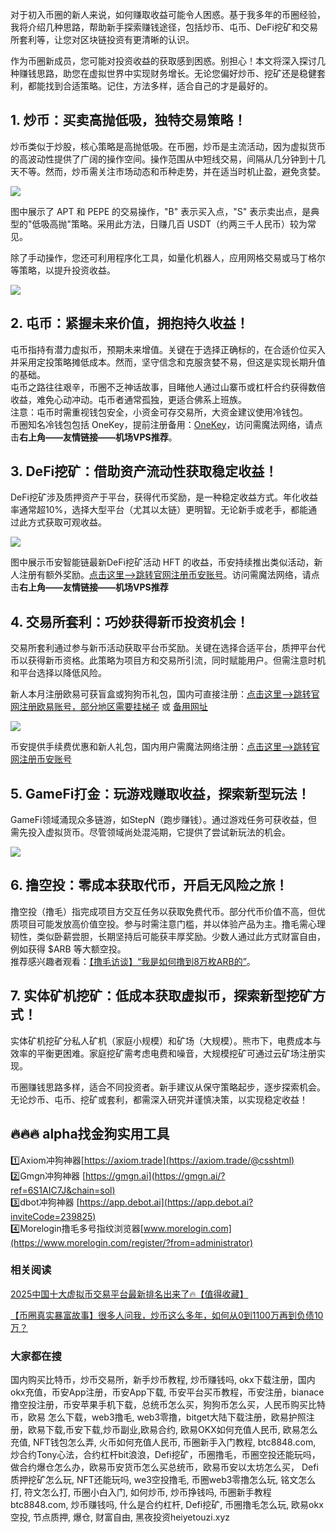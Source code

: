 对于初入币圈的新人来说，如何赚取收益可能令人困惑。基于我多年的币圈经验，我将介绍几种思路，帮助新手探索赚钱途径，包括炒币、屯币、DeFi挖矿和交易所套利等，让您对区块链投资有更清晰的认识。

作为币圈新成员，您可能对投资收益的获取感到困惑。别担心！本文将深入探讨几种赚钱思路，助您在虚拟世界中实现财务增长。无论您偏好炒币、挖矿还是稳健套利，都能找到合适策略。记住，方法多样，适合自己的才是最好的。

## 1. 炒币：买卖高抛低吸，独特交易策略！
炒币类似于炒股，核心策略是高抛低吸。在币圈，炒币是主流活动，因为虚拟货币的高波动性提供了广阔的操作空间。操作范围从中短线交易，间隔从几分钟到十几天不等。然而，炒币需关注市场动态和币种走势，并在适当时机止盈，避免贪婪。

![](https://ac63e02.webp.li/biquanjiaoyi.png)

图中展示了 APT 和 PEPE 的交易操作，"B" 表示买入点，"S" 表示卖出点，是典型的"低吸高抛"策略。采用此方法，日赚几百 USDT（约两三千人民币）较为常见。

除了手动操作，您还可利用程序化工具，如量化机器人，应用网格交易或马丁格尔等策略，以提升投资收益。

![](https://ac63e02.webp.li/program-trade.gif)

## 2. 屯币：紧握未来价值，拥抱持久收益！
屯币指持有潜力虚拟币，预期未来增值。关键在于选择正确标的，在合适价位买入并采用定投策略摊低成本。然而，坚守信念和克服贪婪不易，但这是实现长期升值的基础。  
屯币之路往往艰辛，币圈不乏神话故事，目睹他人通过山寨币或杠杆合约获得数倍收益，难免心动冲动。屯币者通常孤独，更适合佛系上班族。  
注意：屯币时需重视钱包安全，小资金可存交易所，大资金建议使用冷钱包。  
币圈知名冷钱包包括 OneKey，提前注册备用：[OneKey](https://card.onekey.so/?i=CA6RMD)，访问需魔法网络，请点击**右上角——友情链接——机场VPS推荐**。

## 3. DeFi挖矿：借助资产流动性获取稳定收益！
DeFi挖矿涉及质押资产于平台，获得代币奖励，是一种稳定收益方式。年化收益率通常超10%，选择大型平台（尤其以太链）更明智。无论新手或老手，都能通过此方式获取可观收益。

![](https://ac63e02.webp.li/bnb-defi.png)

图中展示币安智能链最新DeFi挖矿活动 HFT 的收益，币安持续推出类似活动，新人注册有额外奖励。[点击这里-->跳转官网注册币安账号](https://accounts.binance.com/zh-CN/register?ref=36457687)。访问需魔法网络，请点击**右上角——友情链接——机场VPS推荐**

## 4. 交易所套利：巧妙获得新币投资机会！
交易所套利通过参与新币活动获取平台币奖励。关键在选择合适平台，质押平台代币以获得新币资格。此策略为项目方和交易所引流，同时赋能用户。但需注意时机和平台选择以降低风险。  

新人本月注册欧易可获盲盒或狗狗币礼包，国内可直接注册：[点击这里–>跳转官网注册欧易账号，部分地区需要挂梯子](https://www.okx.com/zh-hans/join/74873351) 或 [备用网址](https://www.chouyi.world/zh-hans/join/18639032)

[![](https://fe095ec.webp.li/top-10-exchanges-001.jpg)](https://www.chouyi.world/zh-hans/join/18639032)

币安提供手续费优惠和新人礼包，国内用户需魔法网络注册：[点击这里-->跳转官网注册币安账号](https://accounts.binance.com/zh-CN/register?ref=36457687)

## 5. GameFi打金：玩游戏赚取收益，探索新型玩法！
GameFi领域涌现众多链游，如StepN（跑步赚钱）。通过游戏任务可获收益，但需先投入虚拟货币。尽管领域尚处混沌期，它提供了尝试新玩法的机会。

![](https://ac63e02.webp.li/gamefi-stepN.gif)

## 6. 撸空投：零成本获取代币，开启无风险之旅！
撸空投（撸毛）指完成项目方交互任务以获取免费代币。部分代币价值不高，但优质项目可能发放高价值空投。参与时需注意门槛，并以体验产品为主。撸毛需心理韧性，类似卧薪尝胆，长期坚持后可能获丰厚奖励。少数人通过此方式财富自由，例如获得 $ARB 等大额空投。  
推荐感兴趣者观看：[【撸毛访谈】“我是如何撸到8万枚ARB的”](https://www.youtube.com/watch?reload=9&v=etCqRv0Mxoc)。

## 7. 实体矿机挖矿：低成本获取虚拟币，探索新型挖矿方式！
实体矿机挖矿分私人矿机（家庭小规模）和矿场（大规模）。熊市下，电费成本与效率的平衡更困难。家庭挖矿需考虑电费和噪音，大规模挖矿可通过云矿场注册实现。

币圈赚钱思路多样，适合不同投资者。新手建议从保守策略起步，逐步探索机会。无论炒币、屯币、挖矿或套利，都需深入研究并谨慎决策，以实现稳定收益！

## 🔥🔥🔥 alpha找金狗实用工具
1️⃣Axiom冲狗神器[https://axiom.trade](https://axiom.trade/@csshtml)  
2️⃣Gmgn冲狗神器 [https://gmgn.ai](https://gmgn.ai/?ref=6S1AIC7J&chain=sol)  
3️⃣dbot冲狗神器 [https://app.debot.ai](https://app.debot.ai?inviteCode=239825)  
4️⃣Morelogin撸毛多号指纹浏览器[www.morelogin.com](https://www.morelogin.com/register/?from=administrator)  

### 相关阅读
[2025中国十大虚拟币交易平台最新排名出来了🔥【值得收藏】](https://btc8848.com/top-10-exchanges/)

[【币圈真实暴富故事】很多人问我，炒币这么多年，如何从0到1100万再到负债10万？](https://heiyetouzi.xyz/biquanstory001/)

### 大家都在搜
国内购买比特币，炒币交易所，新手炒币教程, 炒币赚钱吗, okx下载注册，国内okx充值，币安App注册，币安App下载, 币安平台买币教程，币安注册，bianace撸空投注册，币安苹果手机下载，总统币怎么买，狗狗币怎么买，人民币购买比特币，欧易 怎么下载，web3撸毛, web3零撸，bitget大陆下载注册，欧易护照注册，欧易下载,币安下载,炒币副业,欧易合约, 欧易OKX如何充值人民币, 欧易怎么充值, NFT钱包怎么弄, 火币如何充值人民币, 币圈新手入门教程, btc8848.com, 炒合约Tony心法，合约杠杆bit浪浪，Defi挖矿，币圈撸毛，币圈空投还能玩吗，做合约爆仓怎么办，欧易币安货币怎么买总统币，欧易币安以太坊怎么买， Defi质押挖矿怎么玩, NFT还能玩吗, we3空投撸毛, 币圈web3零撸怎么玩, 铭文怎么打, 符文怎么打, 币圈小白入门, 如何炒币, 炒币挣钱吗, 币圈新手教程btc8848.com, 炒币赚钱吗, 什么是合约杠杆, Defi挖矿, 币圈撸毛怎么玩, 欧易okx空投, 节点质押, 爆仓, 财富自由, 黑夜投资heiyetouzi.xyz